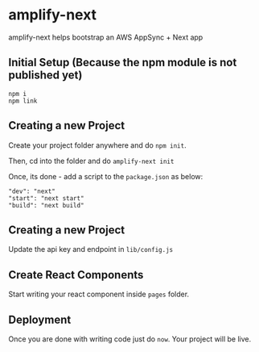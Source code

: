 # amplify-next

amplify-next helps bootstrap an AWS AppSync + Next app

## Initial Setup (Because the npm module is not published yet)

```
npm i
npm link
```

## Creating a new Project

Create your project folder anywhere and do `npm init`.

Then, cd into the folder and do `amplify-next init`

Once, its done - add a script to the `package.json` as below:

```
"dev": "next"
"start": "next start"
"build": "next build"
```

## Creating a new Project

Update the api key and endpoint in `lib/config.js`

## Create React Components

Start writing your react component inside `pages` folder.

## Deployment

Once you are done with writing code just do `now`. Your project will be live.
